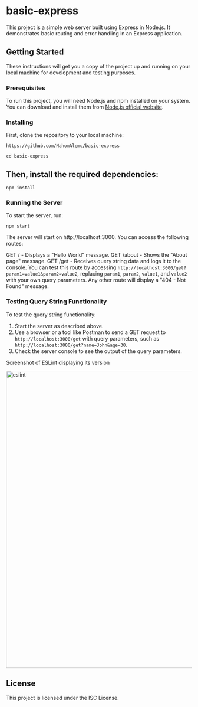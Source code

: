 # basic-express

This project is a simple web server built using Express in Node.js. It demonstrates basic routing and error handling in an Express application.

## Getting Started

These instructions will get you a copy of the project up and running on your local machine for development and testing purposes.

### Prerequisites

To run this project, you will need Node.js and npm installed on your system. You can download and install them from [Node.js official website](https://nodejs.org/).

### Installing

First, clone the repository to your local machine:

```
https://github.com/NahomAlemu/basic-express
```
```
cd basic-express
```

## Then, install the required dependencies:
```
npm install
```
### Running the Server

To start the server, run:
```
npm start
```
The server will start on http://localhost:3000. You can access the following routes:

GET / - Displays a "Hello World" message.
GET /about - Shows the "About page" message.
GET /get - Receives query string data and logs it to the console. You can test this route by accessing `http://localhost:3000/get?param1=value1&param2=value2`, replacing `param1`, `param2`, `value1`, and `value2` with your own query parameters.
Any other route will display a "404 - Not Found" message.

### Testing Query String Functionality

To test the query string functionality:
1. Start the server as described above.
2. Use a browser or a tool like Postman to send a GET request to `http://localhost:3000/get` with query parameters, such as `http://localhost:3000/get?name=John&age=30`.
3. Check the server console to see the output of the query parameters.


Screenshot of ESLint displaying its version

<img width="806" alt="eslint" src="https://github.com/NahomAlemu/basic-express/assets/55855783/ae8b2aa7-c5bf-4b48-9af5-9295cc91e6b4">


## License
This project is licensed under the ISC License.

